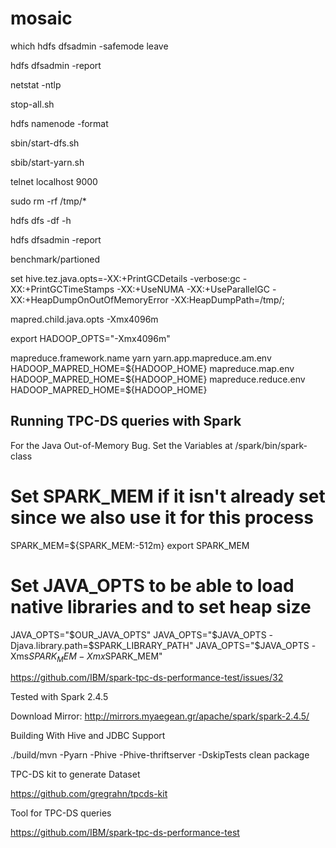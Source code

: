 # mosaic

which hdfs dfsadmin -safemode leave

hdfs dfsadmin -report

netstat -ntlp

stop-all.sh

hdfs namenode -format

sbin/start-dfs.sh

sbib/start-yarn.sh

telnet localhost 9000 

sudo rm -rf /tmp/*

hdfs dfs -df -h

hdfs dfsadmin -report

benchmark/partioned

set hive.tez.java.opts=-XX:+PrintGCDetails -verbose:gc -XX:+PrintGCTimeStamps -XX:+UseNUMA -XX:+UseParallelGC -XX:+HeapDumpOnOutOfMemoryError -XX:HeapDumpPath=/tmp/;

<property>
    <name>mapred.child.java.opts</name>
    <value>-Xmx4096m</value>
</property>

export HADOOP_OPTS="-Xmx4096m"




<configuration>
    <property>
        <name>mapreduce.framework.name</name>
        <value>yarn</value>
    </property>
    <property>
        <name>yarn.app.mapreduce.am.env</name>
        <value>HADOOP_MAPRED_HOME=${HADOOP_HOME}</value>
    </property>
    <property>
        <name>mapreduce.map.env</name>
        <value>HADOOP_MAPRED_HOME=${HADOOP_HOME}</value>
    </property>
    <property>
        <name>mapreduce.reduce.env</name>
        <value>HADOOP_MAPRED_HOME=${HADOOP_HOME}</value>
    </property>
</configuration>

## Running TPC-DS queries with Spark


For the Java Out-of-Memory Bug. Set the Variables at /spark/bin/spark-class
# Set SPARK_MEM if it isn't already set since we also use it for this process
SPARK_MEM=${SPARK_MEM:-512m}
export SPARK_MEM

# Set JAVA_OPTS to be able to load native libraries and to set heap size
JAVA_OPTS="$OUR_JAVA_OPTS"
JAVA_OPTS="$JAVA_OPTS -Djava.library.path=$SPARK_LIBRARY_PATH"
JAVA_OPTS="$JAVA_OPTS -Xms$SPARK_MEM -Xmx$SPARK_MEM"

https://github.com/IBM/spark-tpc-ds-performance-test/issues/32

Tested with Spark 2.4.5

Download Mirror: http://mirrors.myaegean.gr/apache/spark/spark-2.4.5/

Building With Hive and JDBC Support

./build/mvn -Pyarn -Phive -Phive-thriftserver -DskipTests clean package

TPC-DS kit to generate Dataset

https://github.com/gregrahn/tpcds-kit

Tool for TPC-DS queries

https://github.com/IBM/spark-tpc-ds-performance-test




